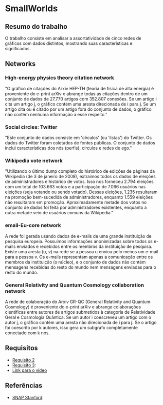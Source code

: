 # SmallWorlds

## Resumo do trabalho
O trabalho consiste em analisar a assortatividade de cinco redes de gráficos com dados distintos, mostrando suas características e significados.

## Networks
### High-energy physics theory citation network
"O gráfico de citações do Arxiv HEP-TH (teoria de física de alta energia) é proveniente do e-print arXiv e abrange todas as citações dentro de um conjunto de dados de 27.770 artigos com 352.807 conexões. Se um artigo i cita um artigo j, o gráfico contém uma aresta direcionada de i para j. Se um artigo cita ou é citado por um artigo fora do conjunto de dados, o gráfico não contém nenhuma informação a esse respeito."

### Social circles: Twitter
"Este conjunto de dados consiste em 'círculos' (ou 'listas') do Twitter. Os dados do Twitter foram coletados de fontes públicas. O conjunto de dados inclui características dos nós (perfis), círculos e redes de ego."

### Wikipedia vote network
"Utilizando o último dump completo do histórico de edições de páginas da Wikipedia (de 3 de janeiro de 2008), extraímos todos os dados de eleições de administradores e histórico de votos. Isso nos forneceu 2.794 eleições com um total de 103.663 votos e a participação de 7.066 usuários nas eleições (seja votando ou sendo votado). Dessas eleições, 1.235 resultaram na promoção bem-sucedida de administradores, enquanto 1.559 eleições não resultaram em promoção. Aproximadamente metade dos votos no conjunto de dados foi feita por administradores existentes, enquanto a outra metade veio de usuários comuns da Wikipedia."

### email-Eu-core network
A rede foi gerada usando dados de e-mails de uma grande instituição de pesquisa europeia. Possuímos informações anonimizadas sobre todos os e-mails enviados e recebidos entre os membros da instituição de pesquisa. Existe uma aresta (u, v) na rede se a pessoa u enviou pelo menos um e-mail para a pessoa v. Os e-mails representam apenas a comunicação entre os membros da instituição (o núcleo), e o conjunto de dados não contém mensagens recebidas do resto do mundo nem mensagens enviadas para o resto do mundo.

### General Relativity and Quantum Cosmology collaboration network
A rede de colaboração do Arxiv GR-QC (General Relativity and Quantum Cosmology) é proveniente do e-print arXiv e abrange colaborações científicas entre autores de artigos submetidos à categoria de Relatividade Geral e Cosmologia Quântica. Se um autor i coescreveu um artigo com o autor j, o gráfico contém uma aresta não direcionada de i para j. Se o artigo foi coescrito por k autores, isso gera um subgrafo completamente conectado com k nós.

## Requisitos
- [Requisito 2](./requisito_2)
- [Requisito 3](./requisito_3): 
- [Link para o vídeo](#)

## Referências
- [SNAP Stanford](http://snap.stanford.edu/data)